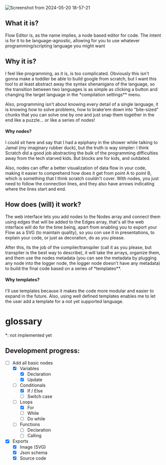 ![Screenshot from 2024-05-20 18-57-21](https://github.com/toddync/flow_editor/assets/102318495/4c4c0f07-b77c-4510-a427-839a86c5b724)


## What it is?

Flow Editor is, as the name implies, a node based editor for code. The intent is for it to be language-agnostic, allowing for you to use whatever programming/scripting language you might want

## Why it is?

I feel like programming, as it is, is too complicated. Obviously this isn't gonna make a toddler be able to build google from scratch, but I want this tool to at least abstract away the syntax shenanigans of the language, so the transition between two languages is as simple as clicking a button and changing the target language in the \*compilation settings\*\* menu.

Also, programming isn't about knowing every detail of a single language, it is knowing how to solve problems, how to brake'em down into "bite-sized" chunks that you can solve one by one and just snap them together in the end like a puzzle... or like a series of nodes!

#### Why nodes?

I could sit here and say that I had a epiphany in the shower while talking to Jamal (my imaginary rubber duck), but the truth is way simpler: I think Scratch did a good job abstracting the bulk of the programming difficulties away from the tech starved kids. But blocks are for kids, and outdated.

Also, nodes can offer a better visualization of data flow in your code, making it easier to comprehend how does it get from point A to point B, which is something that I think scratch couldn't cover. With nodes, you just need to follow the connection lines, and they also have arrows indicating where the lines start and end.

## How does (will) it work?

The web interface lets you add nodes to the Nodes array and connect them using edges that will be added to the Edges array, that's all the web interface will do for the time being, apart from enabling you to export your Flow as a SVG (to maintain quality), so you con use it in presentations, to explain your code, or just as decoration, do as you please.

After this, its the job of the compiler/transpiler (call it as you please, but transpiler is the best way to describe), it will take the arrays, organize them, and them use the nodes metadata (you can see the metadata by plugging any node into the logger node, the logger node doesn't have any metadata) to build the final code based on a series of \*templates\*\*.

#### Why templates?

I'll use templates because it makes the code more modular and easier to expand in the future. Also, using well defined templates enables me to let the user add a template for a not yet supported language.

# glossary

\*: not implemented yet

## Development progress:

-   [ ] Add all basic nodes
    -   [x] Variables
        -   [x] Declaration
        -   [x] Update
    -   [ ] Conditionals
        -   [x] If / Else
        -   [ ] Switch case
    -   [ ] Loops
        -   [x] For
        -   [ ] While
        -   [ ] Do while
    -   [ ] Functions
        -   [ ] Declaration
        -   [ ] Calling
-   [x] Exports
    -   [x] Image (SVG)
    -   [x] Json schema
    -   [x] Source code
